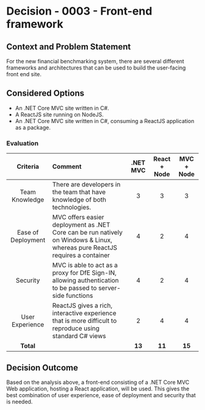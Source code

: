 # Decision - 0003 - Front-end framework

## Context and Problem Statement

For the new financial benchmarking system, there are several different frameworks and architectures that can be used to build the user-facing front end site. 

## Considered Options
- An .NET Core MVC site written in C#. 
- A ReactJS site running on NodeJS. 
- An .NET Core MVC site written in C#, consuming a ReactJS application as a package. 

### Evaluation

|      Criteria      | Comment                                                                                                                     | .NET MVC | React + Node | MVC + Node |
|:------------------:|:----------------------------------------------------------------------------------------------------------------------------|:--------:|:------------:|:----------:|
|   Team Knowledge   | There are developers in the team that have knowledge of both technologies.                                                  |    3     |      3       |     3      |
| Ease of Deployment | MVC offers easier deployment as .NET Core can be run natively on Windows & Linux, whereas pure ReactJS requires a container |    4     |      2       |     4      |
|      Security      | MVC is able to act as a proxy for DfE Sign-IN, allowing authentication to be passed to server-side functions                |    4     |      2       |     4      |
|  User Experience   | ReactJS gives a rich, interactive experience that is more difficult to reproduce using standard C# views                    |    2     |      4       |     4      |
|     **Total**      |                                                                                                                             |  **13**  |    **11**    |   **15**   |

## Decision Outcome

Based on the analysis above, a front-end consisting of a .NET Core MVC Web application, hosting a React application, will be used. This gives the best combination of user experience, ease of deployment and security that is needed.

